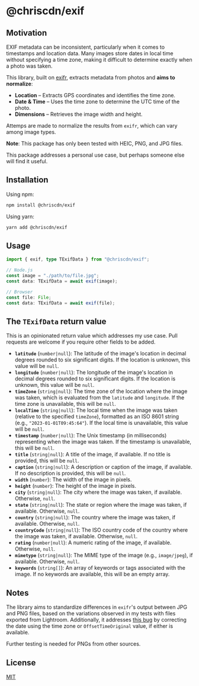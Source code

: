 # @chriscdn/exif

## Motivation

EXIF metadata can be inconsistent, particularly when it comes to timestamps and
location data. Many images store dates in local time without specifying a time
zone, making it difficult to determine exactly when a photo was taken.

This library, built on [exifr](https://github.com/MikeKovarik/exifr), extracts
metadata from photos and **aims to normalize**:

- **Location** – Extracts GPS coordinates and identifies the time zone.
- **Date & Time** – Uses the time zone to determine the UTC time of the photo.
- **Dimensions** – Retrieves the image width and height.

Attemps are made to normalize the results from `exifr`, which can vary among
image types.

**Note**: This package has only been tested with HEIC, PNG, and JPG files.

This package addresses a personal use case, but perhaps someone else will find
it useful.

## Installation

Using npm:

```bash
npm install @chriscdn/exif
```

Using yarn:

```bash
yarn add @chriscdn/exif
```

## Usage

```ts
import { exif, type TExifData } from "@chriscdn/exif";

// Node.js
const image = "./path/to/file.jpg";
const data: TExifData = await exif(image);

// Browser
const file: File;
const data: TExifData = await exif(file);
```

## The `TExifData` return value

This is an opinionated return value which addresses my use case. Pull requests
are welcome if you require other fields to be added.

- **`latitude`** (`number|null`): The latitude of the image's location in
  decimal degrees rounded to six significant digits. If the location is unknown,
  this value will be `null`.
- **`longitude`** (`number|null`): The longitude of the image's location in
  decimal degrees rounded to six significant digits. If the location is unknown,
  this value will be `null`.
- **`timeZone`** (`string|null`): The time zone of the location where the image
  was taken, which is evaluated from the `latitude` and `longitude`. If the time
  zone is unavailable, this will be `null`.
- **`localTime`** (`string|null`): The local time when the image was taken
  (relative to the specified `timeZone`), formatted as an ISO 8601 string (e.g.,
  `"2023-01-01T09:45:64"`). If the local time is unavailable, this value will be
  `null`.
- **`timestamp`** (`number|null`): The Unix timestamp (in milliseconds)
  representing when the image was taken. If the timestamp is unavailable, this
  will be `null`.
- **`title`** (`string|null`): A title of the image, if available. If no title
  is provided, this will be `null`.
- **`caption`** (`string|null`): A description or caption of the image, if
  available. If no description is provided, this will be `null`.
- **`width`** (`number`): The width of the image in pixels.
- **`height`** (`number`): The height of the image in pixels.
- **`city`** (`string|null`): The city where the image was taken, if available.
  Otherwise, `null`.
- **`state`** (`string|null`): The state or region where the image was taken, if
  available. Otherwise, `null`.
- **`country`** (`string|null`): The country where the image was taken, if
  available. Otherwise, `null`.
- **`countryCode`** (`string|null`): The ISO country code of the country where
  the image was taken, if available. Otherwise, `null`.
- **`rating`** (`number|null`): A numeric rating of the image, if available.
  Otherwise, `null`.
- **`mimetype`** (`string|null`): The MIME type of the image (e.g.,
  `image/jpeg`), if available. Otherwise, `null`.
- **`keywords`** (`string[]`): An array of keywords or tags associated with the
  image. If no keywords are available, this will be an empty array.

## Notes

The library aims to standardize differences in `exifr`'s output between JPG and
PNG files, based on the variations observed in my tests with files exported from
Lightroom. Additionally, it addresses
[this bug](https://github.com/MikeKovarik/exifr/pull/99) by correcting the date
using the time zone or `OffsetTimeOriginal` value, if either is available.

Further testing is needed for PNGs from other sources.

## License

[MIT](LICENSE)
